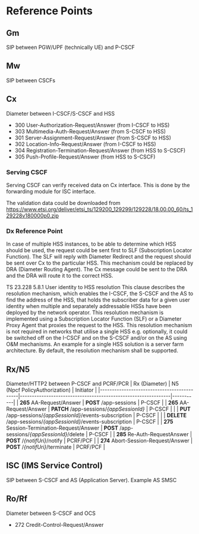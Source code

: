 # Reference Points


## Gm
SIP between PGW/UPF (technically UE) and P-CSCF


## Mw
SIP between CSCFs


## Cx
Diameter between I-CSCF/S-CSCF and HSS
- 300 User-Authorization-Request/Answer (from I-CSCF to HSS)
- 303 Multimedia-Auth-Request/Answer (from S-CSCF to HSS)
- 301 Server-Assignment-Request/Answer (from S-CSCF to HSS)
- 302 Location-Info-Request/Answer (from I-CSCF to HSS)
- 304 Registration-Termination-Request/Answer (from HSS to S-CSCF)
- 305 Push-Profile-Request/Answer (from HSS to S-CSCF)

### Serving CSCF
Serving CSCF can verify received data on Cx interface. This is done by the forwarding module for ISC interface.

The validation data could be downloaded from https://www.etsi.org/deliver/etsi_ts/129200_129299/129228/18.00.00_60/ts_129228v180000p0.zip

### Dx Reference Point
In case of multiple HSS instances, to be able to determine which HSS should be used,
the request could be sent first to SLF (Subscription Locator Function). The SLF
will reply with Diameter Redirect and the request should be sent over Cx to the
particular HSS. This mechanism could be replaced by DRA (Diameter Routing Agent).
The Cx message could be sent to the DRA and the DRA will route it to the correct HSS.

TS 23.228 5.8.1 User identity to HSS resolution
This clause describes the resolution mechanism, which enables the I-CSCF, the S-CSCF and the AS to find the address
of the HSS, that holds the subscriber data for a given user identity when multiple and separately addressable HSSs have
been deployed by the network operator. This resolution mechanism is implemented using a Subscription Locator
Function (SLF) or a Diameter Proxy Agent that proxies the request to the HSS. This resolution mechanism is not
required in networks that utilise a single HSS e.g. optionally, it could be switched off on the I-CSCF and on the S-CSCF
and/or on the AS using O&M mechanisms. An example for a single HSS solution is a server farm architecture. By
default, the resolution mechanism shall be supported.


## Rx/N5
Diameter/HTTP2 between P-CSCF and PCRF/PCR
| Rx (Diameter)                              | N5 (Npcf PolicyAuthorization)                                 | Initiator |
|--------------------------------------------|---------------------------------------------------------------|-----------|
| **265** AA-Request/Answer                  | **POST**   /app-sessions                                      | P-CSCF    |
| **265** AA-Request/Answer                  | **PATCH**  /app-sessions/_{appSessionId}_                     | P-CSCF    |
|                                            | **PUT**    /app-sessions/_{appSessionId}_/events-subscription | P-CSCF    |
|                                            | **DELETE** /app-sessions/_{appSessionId}_/events-subscription | P-CSCF    |
| **275** Session-Termination-Request/Answer | **POST**   /app-sessions/_{appSessionId}_/delete              | P-CSCF    |
| **285** Re-Auth-RequestAnswer              | **POST**   /_{notifUri}_/notify                               | PCRF/PCF  |
| **274** Abort-Session-Request/Answer       | **POST**   /_{notifUri}_/terminate                            | PCRF/PCF  |


## ISC (IMS Service Control)
SIP between S-CSCF and AS (Application Server). Example AS SMSC


## Ro/Rf
Diameter between S-CSCF and OCS
- 272 Credit-Control-Request/Answer

